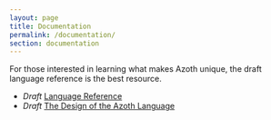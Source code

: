 ```yaml
---
layout: page
title: Documentation
permalink: /documentation/
section: documentation
---
```


 For those interested in learning what makes Azoth unique, the draft language reference is the best resource.

* *Draft* [Language Reference](https://github.com/azoth-lang/azoth.language.reference/blob/master/src/book.md)
* *Draft* [The Design of the Azoth Language](https://github.com/azoth-lang/azoth.language.design/blob/main/book.md)
